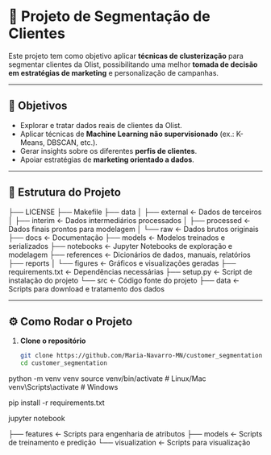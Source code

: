# 🧩 Projeto de Segmentação de Clientes

Este projeto tem como objetivo aplicar **técnicas de clusterização** para segmentar clientes da Olist, possibilitando uma melhor **tomada de decisão em estratégias de marketing** e personalização de campanhas.

---

## 🎯 Objetivos
- Explorar e tratar dados reais de clientes da Olist.  
- Aplicar técnicas de **Machine Learning não supervisionado** (ex.: K-Means, DBSCAN, etc.).  
- Gerar insights sobre os diferentes **perfis de clientes**.  
- Apoiar estratégias de **marketing orientado a dados**.  

---

## 📂 Estrutura do Projeto

├── LICENSE
├── Makefile
├── data
│ ├── external <- Dados de terceiros
│ ├── interim <- Dados intermediários processados
│ ├── processed <- Dados finais prontos para modelagem
│ └── raw <- Dados brutos originais
├── docs <- Documentação
├── models <- Modelos treinados e serializados
├── notebooks <- Jupyter Notebooks de exploração e modelagem
├── references <- Dicionários de dados, manuais, relatórios
├── reports
│ └── figures <- Gráficos e visualizações geradas
├── requirements.txt <- Dependências necessárias
├── setup.py <- Script de instalação do projeto
└── src <- Código fonte do projeto
├── data <- Scripts para download e tratamento dos dados


---

## ⚙️ Como Rodar o Projeto

1. **Clone o repositório**
   ```bash
   git clone https://github.com/Maria-Navarro-MN/customer_segmentation.git
   cd customer_segmentation

python -m venv venv
source venv/bin/activate   # Linux/Mac
venv\Scripts\activate      # Windows

pip install -r requirements.txt

jupyter notebook

├── features <- Scripts para engenharia de atributos
├── models <- Scripts de treinamento e predição
└── visualization <- Scripts para visualização
